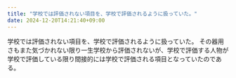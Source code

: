 ```yaml
---
title: "学校では評価されない項目を、学校で評価されるように扱っていた。"
date: 2024-12-20T14:21:40+09:00
---
```

学校では評価されない項目を、学校で評価されるように扱っていた。
その器用さもまた気づかれない限り一生学校から評価されないが、学校で評価する人物が学校で評価している限り間接的には学校で評価される項目となっていたのである。
